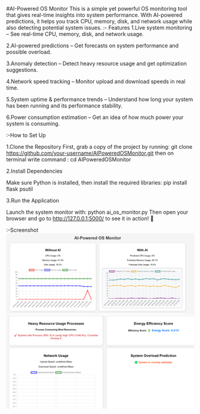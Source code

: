 #AI-Powered OS Monitor
This is a simple yet powerful OS monitoring tool that gives real-time insights into system performance. With AI-powered predictions, it helps you track CPU, memory, disk, and network usage while also detecting potential system issues.
:- Features
1.Live system monitoring – See real-time CPU, memory, disk, and network usage.

2.AI-powered predictions – Get forecasts on system performance and possible overload.

3.Anomaly detection – Detect heavy resource usage and get optimization suggestions.

4.Network speed tracking – Monitor upload and download speeds in real time.

5.System uptime & performance trends – Understand how long your system has been running and its performance stability.

6.Power consumption estimation – Get an idea of how much power your system is consuming.

:-How to Set Up

1️.Clone the Repository
First, grab a copy of the project by running:
git clone https://github.com/your-username/AIPoweredOSMonitor.git
then on terminal write command : cd AIPoweredOSMonitor

2️.Install Dependencies

Make sure Python is installed, then install the required libraries:
pip install flask psutil

3️.Run the Application

Launch the system monitor with:
python ai_os_monitor.py
Then open your browser and go to http://127.0.0.1:5000/ to see it in action! 🚀

:-Screenshot
![Ai Powered OS Monitor](image-1.png)
![Functionalities](image-2.png)